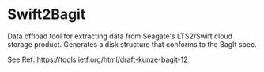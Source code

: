 # Swift2Bagit
Data offload tool for extracting data from Seagate's LTS2/Swift cloud storage product.  Generates a disk structure that conforms to the BagIt spec. 


See Ref: https://tools.ietf.org/html/draft-kunze-bagit-12
